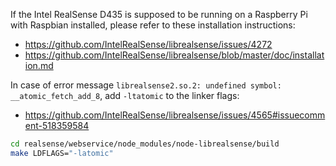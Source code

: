 If the Intel RealSense D435 is supposed to be running on a Raspberry Pi with Raspbian installed, please refer to these installation instructions:
*  https://github.com/IntelRealSense/librealsense/issues/4272
*  https://github.com/IntelRealSense/librealsense/blob/master/doc/installation.md

In case of error message `librealsense2.so.2: undefined symbol: __atomic_fetch_add_8`, add `-ltatomic` to the linker flags:
*  https://github.com/IntelRealSense/librealsense/issues/4565#issuecomment-518359584

```bash
cd realsense/webservice/node_modules/node-librealsense/build
make LDFLAGS="-latomic"
```
